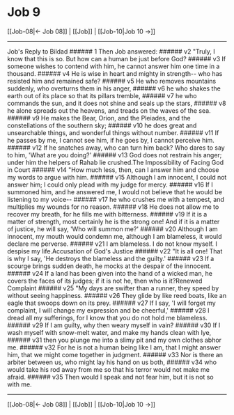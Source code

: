 # Job 9

[[Job-08|← Job 08]] | [[Job]] | [[Job-10|Job 10 →]]
***

Job's Reply to Bildad ###### 1 Then Job answered: ###### v2 "Truly, I know that this is so. But how can a human be just before God? ###### v3 If someone wishes to contend with him, he cannot answer him one time in a thousand. ###### v4 He is wise in heart and mighty in strength-- who has resisted him and remained safe? ###### v5 He who removes mountains suddenly, who overturns them in his anger, ###### v6 he who shakes the earth out of its place so that its pillars tremble, ###### v7 he who commands the sun, and it does not shine and seals up the stars, ###### v8 he alone spreads out the heavens, and treads on the waves of the sea. ###### v9 He makes the Bear, Orion, and the Pleiades, and the constellations of the southern sky; ###### v10 he does great and unsearchable things, and wonderful things without number. ###### v11 If he passes by me, I cannot see him, if he goes by, I cannot perceive him. ###### v12 If he snatches away, who can turn him back? Who dares to say to him, 'What are you doing?' ###### v13 God does not restrain his anger; under him the helpers of Rahab lie crushed.The Impossibility of Facing God in Court ###### v14 "How much less, then, can I answer him and choose my words to argue with him. ###### v15 Although I am innocent, I could not answer him; I could only plead with my judge for mercy. ###### v16 If I summoned him, and he answered me, I would not believe that he would be listening to my voice-- ###### v17 he who crushes me with a tempest, and multiplies my wounds for no reason. ###### v18 He does not allow me to recover my breath, for he fills me with bitterness. ###### v19 If it is a matter of strength, most certainly he is the strong one! And if it is a matter of justice, he will say, 'Who will summon me?' ###### v20 Although I am innocent, my mouth would condemn me, although I am blameless, it would declare me perverse. ###### v21 I am blameless. I do not know myself. I despise my life.Accusation of God's Justice ###### v22 "It is all one! That is why I say, 'He destroys the blameless and the guilty.' ###### v23 If a scourge brings sudden death, he mocks at the despair of the innocent. ###### v24 If a land has been given into the hand of a wicked man, he covers the faces of its judges; if it is not he, then who is it?Renewed Complaint ###### v25 "My days are swifter than a runner, they speed by without seeing happiness. ###### v26 They glide by like reed boats, like an eagle that swoops down on its prey. ###### v27 If I say, 'I will forget my complaint, I will change my expression and be cheerful,' ###### v28 I dread all my sufferings, for I know that you do not hold me blameless. ###### v29 If I am guilty, why then weary myself in vain? ###### v30 If I wash myself with snow-melt water, and make my hands clean with lye, ###### v31 then you plunge me into a slimy pit and my own clothes abhor me. ###### v32 For he is not a human being like I am, that I might answer him, that we might come together in judgment. ###### v33 Nor is there an arbiter between us, who might lay his hand on us both, ###### v34 who would take his rod away from me so that his terror would not make me afraid. ###### v35 Then would I speak and not fear him, but it is not so with me.

***
[[Job-08|← Job 08]] | [[Job]] | [[Job-10|Job 10 →]]
